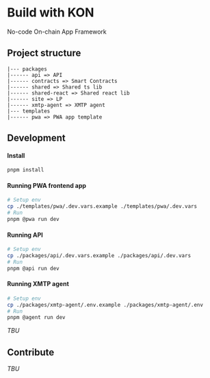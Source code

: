 # Build with KON

No-code On-chain App Framework

## Project structure

```
|--- packages
|------ api => API
|------ contracts => Smart Contracts
|------ shared => Shared ts lib
|------ shared-react => Shared react lib
|------ site => LP
|------ xmtp-agent => XMTP agent
|--- templates
|------ pwa => PWA app template
```

## Development

#### Install

```bash
pnpm install
```

#### Running PWA frontend app

```bash
# Setup env
cp ./templates/pwa/.dev.vars.example ./templates/pwa/.dev.vars
# Run
pnpm @pwa run dev
```

#### Running API

```bash
# Setup env
cp ./packages/api/.dev.vars.example ./packages/api/.dev.vars
# Run
pnpm @api run dev
```

#### Running XMTP agent

```bash
# Setup env
cp ./packages/xmtp-agent/.env.example ./packages/xmtp-agent/.env
# Run
pnpm @agent run dev
```


_TBU_

## Contribute

_TBU_
